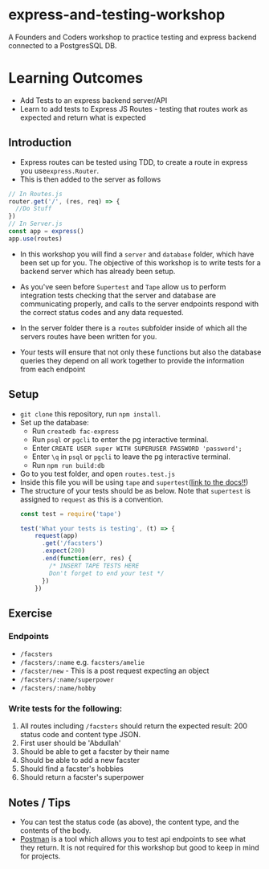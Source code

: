 # express-and-testing-workshop
A Founders and Coders workshop to practice testing and express backend connected to a PostgresSQL DB.

Learning Outcomes
==

* Add Tests to an express backend server/API
* Learn to add tests to Express JS Routes - testing that routes work as expected and return what is expected

## Introduction

* Express routes can be tested using TDD, to create a route in express you use`express.Router`.
* This is then added to the server as follows

```js
// In Routes.js
router.get('/', (res, req) => {
  //Do Stuff
})
// In Server.js
const app = express()
app.use(routes)
```

* In this workshop you will find a `server` and `database` folder, which have been set up for you. The objective of this workshop is to write tests for a backend server which has already been setup.

* As you've seen before `Supertest` and `Tape` allow us to perform integration tests checking that the server and database are communicating properly, and calls to the server endpoints respond with the correct status codes and any data requested.

* In the server folder there is a `routes` subfolder inside of which all the servers routes have been written for you.

* Your tests will ensure that not only these functions but also the database
  queries they depend on all work together to provide the information from each
  endpoint

## Setup
* `git clone` this repository, run `npm install`.
* Set up the database:
  * Run `createdb fac-express`
  * Run `psql` or `pgcli` to enter the pg interactive terminal.
  * Enter `CREATE USER super WITH SUPERUSER PASSWORD 'password';`
  * Enter `\q` in `psql` or `pgcli` to leave the pg interactive terminal.
  * Run `npm run build:db`
* Go to you test folder, and open `routes.test.js`
* Inside this file you will be using `tape` and `supertest`([link to the docs!!](https://github.com/visionmedia/supertest))
* The structure of your tests should be as below. Note that ```supertest``` is assigned to ```request``` as this is a convention.
  ```js
  const test = require('tape')

  test('What your tests is testing', (t) => {
      request(app)
        .get('/facsters')
        .expect(200)
        .end(function(err, res) {
          /* INSERT TAPE TESTS HERE
          Don't forget to end your test */
        })
      })
  ```
  
## Exercise

### Endpoints

* `/facsters`
* `/facsters/:name` e.g. `facsters/amelie`
* `/facster/new` - This is a post request expecting an object
* `/facsters/:name/superpower`
* `/facsters/:name/hobby`

### Write tests for the following:

1. All routes including `/facsters` should return the expected result: 200 status code and content type JSON. 
2. First user should be 'Abdullah'
3. Should be able to get a facster by their name
4. Should be able to add a new facster
5. Should find a facster's hobbies
6. Should return a facster's superpower

## Notes / Tips
* You can test the status code (as above), the content type, and the contents of the body.
* [Postman](https://www.getpostman.com/) is a tool which allows you to test api endpoints to see what they return. It is not required for this workshop but good to keep in mind for projects.
